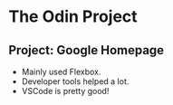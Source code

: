 # The Odin Project

## Project: Google Homepage

- Mainly used Flexbox.
- Developer tools helped a lot.
- VSCode is pretty good!